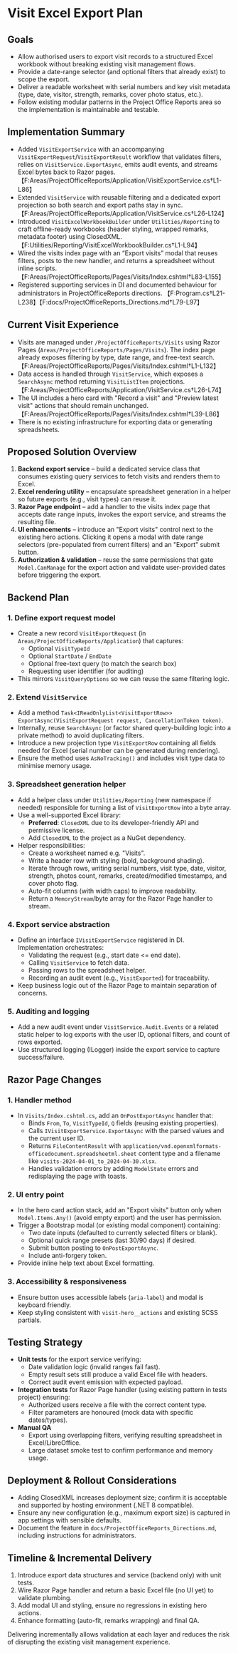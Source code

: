 # Visit Excel Export Plan

## Goals
- Allow authorised users to export visit records to a structured Excel workbook without breaking existing visit management flows.
- Provide a date-range selector (and optional filters that already exist) to scope the export.
- Deliver a readable worksheet with serial numbers and key visit metadata (type, date, visitor, strength, remarks, cover photo status, etc.).
- Follow existing modular patterns in the Project Office Reports area so the implementation is maintainable and testable.

## Implementation Summary
- Added `VisitExportService` with an accompanying `VisitExportRequest`/`VisitExportResult` workflow that validates filters, relies on `VisitService.ExportAsync`, emits audit events, and streams Excel bytes back to Razor pages. 【F:Areas/ProjectOfficeReports/Application/VisitExportService.cs†L1-L86】
- Extended `VisitService` with reusable filtering and a dedicated export projection so both search and export paths stay in sync. 【F:Areas/ProjectOfficeReports/Application/VisitService.cs†L26-L124】
- Introduced `VisitExcelWorkbookBuilder` under `Utilities/Reporting` to craft offline-ready workbooks (header styling, wrapped remarks, metadata footer) using ClosedXML. 【F:Utilities/Reporting/VisitExcelWorkbookBuilder.cs†L1-L94】
- Wired the visits index page with an “Export visits” modal that reuses filters, posts to the new handler, and returns a spreadsheet without inline scripts. 【F:Areas/ProjectOfficeReports/Pages/Visits/Index.cshtml†L83-L155】
- Registered supporting services in DI and documented behaviour for administrators in ProjectOfficeReports directions. 【F:Program.cs†L21-L238】【F:docs/ProjectOfficeReports_Directions.md†L79-L97】

## Current Visit Experience
- Visits are managed under `/ProjectOfficeReports/Visits` using Razor Pages (`Areas/ProjectOfficeReports/Pages/Visits`). The index page already exposes filtering by type, date range, and free-text search. 【F:Areas/ProjectOfficeReports/Pages/Visits/Index.cshtml†L1-L132】
- Data access is handled through `VisitService`, which exposes a `SearchAsync` method returning `VisitListItem` projections. 【F:Areas/ProjectOfficeReports/Application/VisitService.cs†L26-L74】
- The UI includes a hero card with "Record a visit" and "Preview latest visit" actions that should remain unchanged. 【F:Areas/ProjectOfficeReports/Pages/Visits/Index.cshtml†L39-L86】
- There is no existing infrastructure for exporting data or generating spreadsheets.

## Proposed Solution Overview
1. **Backend export service** – build a dedicated service class that consumes existing query services to fetch visits and renders them to Excel.
2. **Excel rendering utility** – encapsulate spreadsheet generation in a helper so future exports (e.g., visit types) can reuse it.
3. **Razor Page endpoint** – add a handler to the visits index page that accepts date range inputs, invokes the export service, and streams the resulting file.
4. **UI enhancements** – introduce an "Export visits" control next to the existing hero actions. Clicking it opens a modal with date range selectors (pre-populated from current filters) and an "Export" submit button.
5. **Authorization & validation** – reuse the same permissions that gate `Model.CanManage` for the export action and validate user-provided dates before triggering the export.

## Backend Plan

### 1. Define export request model
- Create a new record `VisitExportRequest` (in `Areas/ProjectOfficeReports/Application`) that captures:
  - Optional `VisitTypeId`
  - Optional `StartDate` / `EndDate`
  - Optional free-text query (to match the search box)
  - Requesting user identifier (for auditing)
- This mirrors `VisitQueryOptions` so we can reuse the same filtering logic.

### 2. Extend `VisitService`
- Add a method `Task<IReadOnlyList<VisitExportRow>> ExportAsync(VisitExportRequest request, CancellationToken token)`.
- Internally, reuse `SearchAsync` (or factor shared query-building logic into a private method) to avoid duplicating filters.
- Introduce a new projection type `VisitExportRow` containing all fields needed for Excel (serial number can be generated during rendering).
- Ensure the method uses `AsNoTracking()` and includes visit type data to minimise memory usage.

### 3. Spreadsheet generation helper
- Add a helper class under `Utilities/Reporting` (new namespace if needed) responsible for turning a list of `VisitExportRow` into a byte array.
- Use a well-supported Excel library:
  - **Preferred**: `ClosedXML` due to its developer-friendly API and permissive license.
  - Add `ClosedXML` to the project as a NuGet dependency.
- Helper responsibilities:
  - Create a worksheet named e.g. "Visits".
  - Write a header row with styling (bold, background shading).
  - Iterate through rows, writing serial numbers, visit type, date, visitor, strength, photos count, remarks, created/modified timestamps, and cover photo flag.
  - Auto-fit columns (with width caps) to improve readability.
  - Return a `MemoryStream`/byte array for the Razor Page handler to stream.

### 4. Export service abstraction
- Define an interface `IVisitExportService` registered in DI. Implementation orchestrates:
  - Validating the request (e.g., start date <= end date).
  - Calling `VisitService` to fetch data.
  - Passing rows to the spreadsheet helper.
  - Recording an audit event (e.g., `VisitExported`) for traceability.
- Keep business logic out of the Razor Page to maintain separation of concerns.

### 5. Auditing and logging
- Add a new audit event under `VisitService.Audit.Events` or a related static helper to log exports with the user ID, optional filters, and count of rows exported.
- Use structured logging (ILogger) inside the export service to capture success/failure.

## Razor Page Changes

### 1. Handler method
- In `Visits/Index.cshtml.cs`, add an `OnPostExportAsync` handler that:
  - Binds `From`, `To`, `VisitTypeId`, `Q` fields (reusing existing properties).
  - Calls `IVisitExportService.ExportAsync` with the parsed values and the current user ID.
  - Returns `FileContentResult` with `application/vnd.openxmlformats-officedocument.spreadsheetml.sheet` content type and a filename like `visits-2024-04-01_to_2024-04-30.xlsx`.
  - Handles validation errors by adding `ModelState` errors and redisplaying the page with toasts.

### 2. UI entry point
- In the hero card action stack, add an "Export visits" button only when `Model.Items.Any()` (avoid empty export) and the user has permission.
- Trigger a Bootstrap modal (or existing modal component) containing:
  - Two date inputs (defaulted to currently selected filters or blank).
  - Optional quick range presets (last 30/90 days) if desired.
  - Submit button posting to `OnPostExportAsync`.
  - Include anti-forgery token.
- Provide inline help text about Excel formatting.

### 3. Accessibility & responsiveness
- Ensure button uses accessible labels (`aria-label`) and modal is keyboard friendly.
- Keep styling consistent with `visit-hero__actions` and existing SCSS partials.

## Testing Strategy
- **Unit tests** for the export service verifying:
  - Date validation logic (invalid ranges fail fast).
  - Empty result sets still produce a valid Excel file with headers.
  - Correct audit event emission with expected payload.
- **Integration tests** for Razor Page handler (using existing pattern in tests project) ensuring:
  - Authorized users receive a file with the correct content type.
  - Filter parameters are honoured (mock data with specific dates/types).
- **Manual QA**
  - Export using overlapping filters, verifying resulting spreadsheet in Excel/LibreOffice.
  - Large dataset smoke test to confirm performance and memory usage.

## Deployment & Rollout Considerations
- Adding ClosedXML increases deployment size; confirm it is acceptable and supported by hosting environment (.NET 8 compatible).
- Ensure any new configuration (e.g., maximum export size) is captured in app settings with sensible defaults.
- Document the feature in `docs/ProjectOfficeReports_Directions.md`, including instructions for administrators.

## Timeline & Incremental Delivery
1. Introduce export data structures and service (backend only) with unit tests.
2. Wire Razor Page handler and return a basic Excel file (no UI yet) to validate plumbing.
3. Add modal UI and styling, ensure no regressions in existing hero actions.
4. Enhance formatting (auto-fit, remarks wrapping) and final QA.

Delivering incrementally allows validation at each layer and reduces the risk of disrupting the existing visit management experience.
